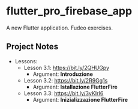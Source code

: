 # flutter_pro_firebase_app

A new Flutter application. Fudeo exercises.

## Project Notes

- Lessons:
    - Lesson 3.1: https://bit.ly/2QHUGpy
        - Argument: **Introduzione**
    - Lesson 3.2: https://bit.ly/2R9Gg1s
        - Argument: **Istallazione FlutterFire**
    - Lesson 3.3: https://bit.ly/3vKIrI6
        - Argument: **Inizializzazione FlutterFire**
